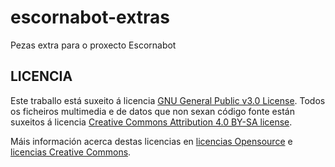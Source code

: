# escornabot-extras
Pezas extra para o proxecto Escornabot

## LICENCIA

Este traballo está suxeito á licencia [GNU General Public v3.0 License](LICENSE-GPLV30). 
Todos os ficheiros multimedia e de datos que non sexan código fonte están suxeitos á licencia [Creative Commons Attribution 4.0 BY-SA license](LICENSE-CCBYSA40).

Máis información acerca destas licencias en [licencias Opensource](https://opensource.org/licenses/) e [licencias Creative Commons](https://creativecommons.org/licenses/).
